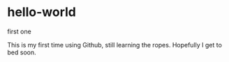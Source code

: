 # hello-world
first one

This is my first time using Github, still learning the ropes. Hopefully I get to bed soon.
